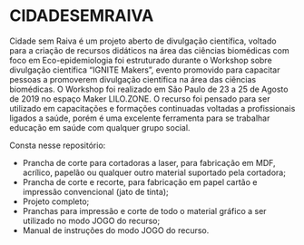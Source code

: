 # CIDADESEMRAIVA
Cidade sem Raiva é um projeto aberto de divulgação científica, 
voltado para a criação de recursos didáticos na área das ciências biomédicas com foco em Eco-epidemiologia
foi estruturado durante o Workshop sobre divulgação científica “IGNITE Makers”, evento promovido para capacitar pessoas a promoverem divulgação científica na área das ciências biomédicas. O Workshop foi realizado em São Paulo de 23 a 25 de Agosto de 2019 no espaço Maker LILO.ZONE.
O recurso foi pensado para ser utilizado em capacitações e formações continuadas voltadas a profissionais ligados a saúde, porém é uma excelente ferramenta para se trabalhar educação em saúde com qualquer grupo social.

Consta nesse repositório:

- Prancha de corte para cortadoras a laser, para fabricação em MDF, acrílico, papelão ou qualquer outro material suportado pela cortadora;
- Prancha de corte e recorte, para fabricação em papel cartão e impressão convencional (jato de tinta);
- Projeto completo;
- Pranchas para impressão e corte de todo o material gráfico a ser utilizado no modo JOGO do recurso;
- Manual de instruções do modo JOGO do recurso.



